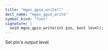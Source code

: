 ```yaml
---
title: "mgos_gpio_write()"
decl_name: "mgos_gpio_write"
symbol_kind: "func"
signature: |
  void mgos_gpio_write(int pin, bool level);
---
```


Set pin's output level. 

